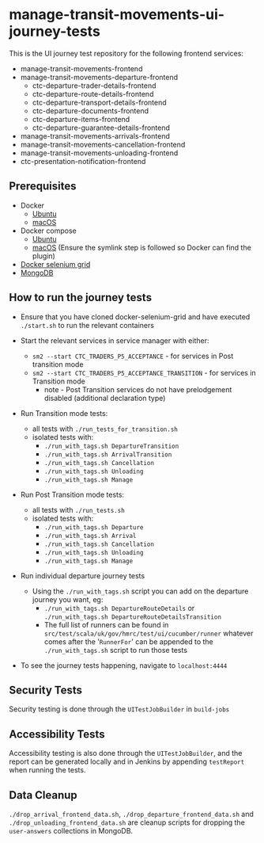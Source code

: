 
# manage-transit-movements-ui-journey-tests

This is the UI journey test repository for the following frontend services:
- manage-transit-movements-frontend
- manage-transit-movements-departure-frontend
  - ctc-departure-trader-details-frontend
  - ctc-departure-route-details-frontend
  - ctc-departure-transport-details-frontend
  - ctc-departure-documents-frontend
  - ctc-departure-items-frontend
  - ctc-departure-guarantee-details-frontend
- manage-transit-movements-arrivals-frontend
- manage-transit-movements-cancellation-frontend
- manage-transit-movements-unloading-frontend
- ctc-presentation-notification-frontend

## Prerequisites
* Docker
    * [Ubuntu](https://docs.tax.service.gov.uk/mdtp-handbook/documentation/developer-set-up/install-docker.html#install-docker-ubuntu)
    * [macOS](https://docs.tax.service.gov.uk/mdtp-handbook/documentation/developer-set-up/install-docker.html#install-docker-macos)
* Docker compose
    * [Ubuntu](https://docs.tax.service.gov.uk/mdtp-handbook/documentation/developer-set-up/install-docker.html#install-the-docker-packages)
    * [macOS](https://formulae.brew.sh/formula/docker-compose) (Ensure the symlink step is followed so Docker can find the plugin)
* [Docker selenium grid](https://github.com/hmrc/docker-selenium-grid)
* [MongoDB](https://docs.tax.service.gov.uk/mdtp-handbook/documentation/developer-set-up/set-up-mongodb.html)

## How to run the journey tests
* Ensure that you have cloned docker-selenium-grid and have executed `./start.sh` to run the relevant containers
* Start the relevant services in service manager with either:
  * `sm2 --start CTC_TRADERS_P5_ACCEPTANCE` - for services in Post transition mode
  * `sm2 --start CTC_TRADERS_P5_ACCEPTANCE_TRANSITION` - for services in Transition mode
      * note - Post Transition services do not have prelodgement disabled (additional declaration type)


* Run Transition mode tests:
  * all tests with `./run_tests_for_transition.sh`
  * isolated tests with:
    * `./run_with_tags.sh DepartureTransition`
    * `./run_with_tags.sh ArrivalTransition`
    * `./run_with_tags.sh Cancellation`
    * `./run_with_tags.sh Unloading`
    * `./run_with_tags.sh Manage`


* Run Post Transition mode tests:
  * all tests with `./run_tests.sh`
  * isolated tests with:
    * `./run_with_tags.sh Departure`
    * `./run_with_tags.sh Arrival`
    * `./run_with_tags.sh Cancellation`
    * `./run_with_tags.sh Unloading`
    * `./run_with_tags.sh Manage`


* Run individual departure journey tests
  * Using the `./run_with_tags.sh` script you can add on the departure journey you want, eg:
    * `./run_with_tags.sh DepartureRouteDetails` or `./run_with_tags.sh DepartureRouteDetailsTransition`
    * The full list of runners can be found in `src/test/scala/uk/gov/hmrc/test/ui/cucumber/runner` whatever comes after the '`RunnerFor`' 
      can be appended to the `./run_with_tags.sh` script to run those tests



* To see the journey tests happening, navigate to `localhost:4444`

## Security Tests
Security testing is done through the `UITestJobBuilder` in `build-jobs`

## Accessibility Tests
Accessibility testing is also done through the `UITestJobBuilder`, and the report can be generated locally and in Jenkins by appending `testReport` when running the tests.

## Data Cleanup
`./drop_arrival_frontend_data.sh`, `./drop_departure_frontend_data.sh` and `./drop_unloading_frontend_data.sh` are cleanup scripts for dropping the `user-answers` collections in MongoDB.
